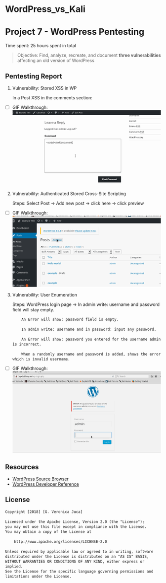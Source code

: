 # WordPress_vs_Kali
# Project 7 - WordPress Pentesting
Time spent: 25 hours spent in total

> Objective: Find, analyze, recreate, and document **three vulnerabilities** affecting an old version of WordPress

## Pentesting Report
1. Vulnerability: Stored XSS in WP

    In a Post XSS <script>alert(document.cookie);</script> in the comments section:
    
  - [ ] GIF Walkthrough: <img src="https://github.com/gvero89/WordPress_vs_Kali/blob/master/XSS%20attack.gif" width=800>

 
2. Vulnerability: Authenticated Stored Cross-Site Scripting

    Steps: Select Post -> Add new post -> <a onmouseover="alert('I got you!')">click here</a> -> click preview
    
  - [ ] GIF Walkthrough: <img src="https://github.com/gvero89/WordPress_vs_Kali/blob/master/Cross%20Site%20Scripting.gif" width=800>

3. Vulnerability: User Enumeration

    Steps: WordPress login page -> In admin write: username and password field will stay empty. 
    
           An Error will show: password field is empty.
           
           In admin write: username and in password: input any password.
           
           An Error will show: password you entered for the username admin is incorrect.
           
           When a randomly username and password is added, shows the error which is invalid username.
           
  - [ ] GIF Walkthrough: <img src="https://github.com/gvero89/WordPress_vs_Kali/blob/master/user%20enumeration.gif" width=800>

## Resources

- [WordPress Source Browser](https://core.trac.wordpress.org/browser/)
- [WordPress Developer Reference](https://developer.wordpress.org/reference/)

## License

    Copyright [2018] [G. Veronica Juca]

    Licensed under the Apache License, Version 2.0 (the "License");
    you may not use this file except in compliance with the License.
    You may obtain a copy of the License at

        http://www.apache.org/licenses/LICENSE-2.0

    Unless required by applicable law or agreed to in writing, software
    distributed under the License is distributed on an "AS IS" BASIS,
    WITHOUT WARRANTIES OR CONDITIONS OF ANY KIND, either express or implied.
    See the License for the specific language governing permissions and
    limitations under the License.
